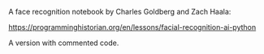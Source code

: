 A face recognition notebook by Charles Goldberg and Zach Haala:

https://programminghistorian.org/en/lessons/facial-recognition-ai-python

A version with commented code.
